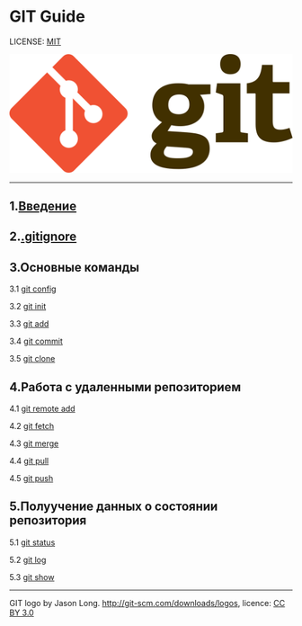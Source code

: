 # GIT Guide

LICENSE: [MIT](./license.md)

![](./assets/Git-logo.png)

---

## 1.[Введение](introduction.md)

## 2.[.gitignore](gitignore.md)

## 3.Основные команды

3.1 [git config](config.md)

3.2 [git init](init.md)

3.3 [git add](add.md)

3.4 [git commit](commit.md)

3.5 [git clone](clone.md)

## 4.Работа с удаленными репозиторием

4.1 [git remote add](remote.md)

4.2 [git fetch](fetch.md)

4.3 [git merge](merge.md)

4.4 [git pull](pull.md)

4.5 [git push](push.md)

## 5.Полуучение данных о состоянии репозитория 

5.1 [git status](status.md)

5.2 [git log](log.md)

5.3 [git show](show.md)

---

GIT logo by Jason Long. http://git-scm.com/downloads/logos, licence: [CC BY 3.0](https://creativecommons.org/licenses/by/3.0/)
